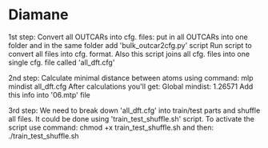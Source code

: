 # Diamane

1st step:
  Convert all OUTCARs into cfg. files: put in all OUTCARs into one folder and in the same folder add 'bulk_outcar2cfg.py' script
  Run script to convert all files into cfg. format. Also this script joins all cfg. files into one single cfg. file called 'all_dft.cfg'

2nd step:
  Calculate minimal distance between atoms using command:
mlp mindist all_dft.cfg
After calculations you'll get: Global mindist: 1.26571
Add this info into '06.mtp' file

3rd step:
  We need to break down 'all_dft.cfg' into train/test parts and shuffle all files. It could be done using 'train_test_shuffle.sh' script. To activate the script use command:
  chmod +x train_test_shuffle.sh
  and then: 
  ./train_test_shuffle.sh
  



